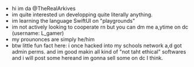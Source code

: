 - hi im da @TheRealArkives
- im quite interested un developping quite literally anything.
- im learning the language SwiftUI on "playgrounds"
- im not actively looking to cooperate rn but you can dm me a,ytime on dc (username: L_gamer)
- my prounonces are simply he/him
- btw little fun fact here: i once hacked into my schools network a,d got admin perms. and im good makin all kind of "not taht ethical"
  softwares and i will post some hereand im gonna sell some on dc I think.

<!---
TheRealArkives/TheRealArkives is a ✨ special ✨ repository because its `README.md` (this file) appears on your GitHub profile.
You can click the Preview link to take a look at your changes.
--->
